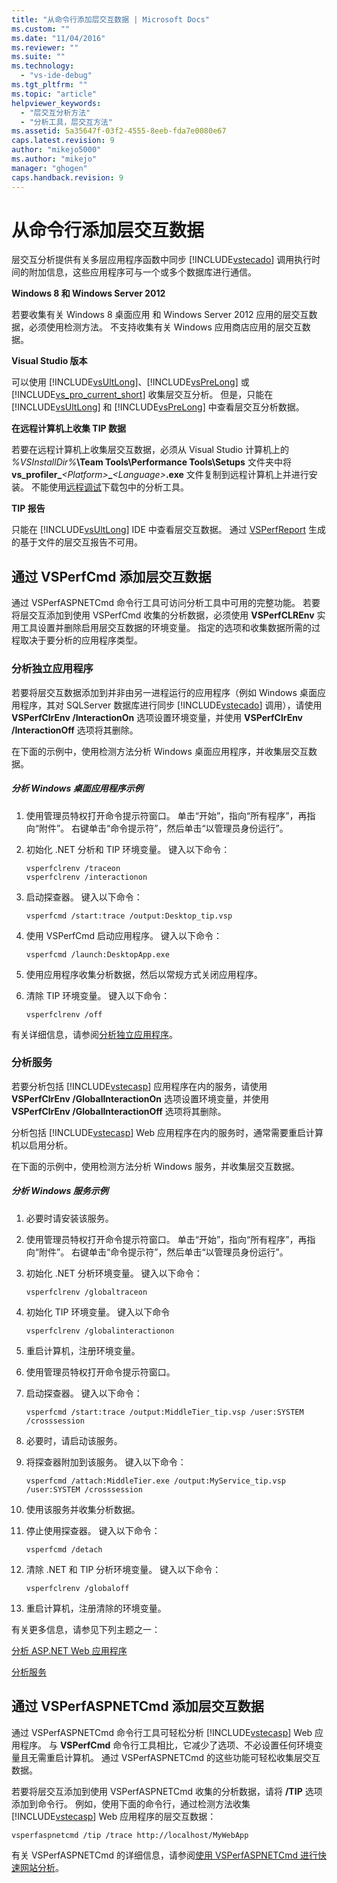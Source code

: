 ```yaml
---
title: "从命令行添加层交互数据 | Microsoft Docs"
ms.custom: ""
ms.date: "11/04/2016"
ms.reviewer: ""
ms.suite: ""
ms.technology: 
  - "vs-ide-debug"
ms.tgt_pltfrm: ""
ms.topic: "article"
helpviewer_keywords: 
  - "层交互分析方法"
  - "分析工具，层交互方法"
ms.assetid: 5a35647f-03f2-4555-8eeb-fda7e0080e67
caps.latest.revision: 9
author: "mikejo5000"
ms.author: "mikejo"
manager: "ghogen"
caps.handback.revision: 9
---
```

# <a name="adding-tier-interaction-data-from-the-command-line"></a>从命令行添加层交互数据
层交互分析提供有关多层应用程序函数中同步 [!INCLUDE[vstecado](../data-tools/includes/vstecado_md.md)] 调用执行时间的附加信息，这些应用程序可与一个或多个数据库进行通信。  
  
 **Windows 8 和 Windows Server 2012**  
  
 若要收集有关 Windows 8 桌面应用 和 Windows Server 2012 应用的层交互数据，必须使用检测方法。 不支持收集有关 Windows 应用商店应用的层交互数据。  
  
 **Visual Studio 版本**  
  
 可以使用 [!INCLUDE[vsUltLong](../code-quality/includes/vsultlong_md.md)]、[!INCLUDE[vsPreLong](../code-quality/includes/vsprelong_md.md)] 或 [!INCLUDE[vs_pro_current_short](../profiling/includes/vs_pro_current_short_md.md)] 收集层交互分析。 但是，只能在 [!INCLUDE[vsUltLong](../code-quality/includes/vsultlong_md.md)] 和 [!INCLUDE[vsPreLong](../code-quality/includes/vsprelong_md.md)] 中查看层交互分析数据。  
  
 **在远程计算机上收集 TIP 数据**  
  
 若要在远程计算机上收集层交互数据，必须从 Visual Studio 计算机上的 *%VSInstallDir%***\Team Tools\Performance Tools\Setups** 文件夹中将 **vs_profiler_***\<Platform>***_***\<Language>***.exe** 文件复制到远程计算机上并进行安装。 不能使用[远程调试](../debugger/remote-debugging.md)下载包中的分析工具。  
  
 **TIP 报告**  
  
 只能在 [!INCLUDE[vsUltLong](../code-quality/includes/vsultlong_md.md)] IDE 中查看层交互数据。 通过 [VSPerfReport](../profiling/vsperfreport.md) 生成的基于文件的层交互报告不可用。  
  
## <a name="adding-tier-interaction-data-with-vsperfcmd"></a>通过 VSPerfCmd 添加层交互数据  
 通过 VSPerfASPNETCmd 命令行工具可访问分析工具中可用的完整功能。 若要将层交互添加到使用 VSPerfCmd 收集的分析数据，必须使用 **VSPerfCLREnv** 实用工具设置并删除启用层交互数据的环境变量。 指定的选项和收集数据所需的过程取决于要分析的应用程序类型。  
  
### <a name="profiling-stand-alone-applications"></a>分析独立应用程序  
 若要将层交互数据添加到并非由另一进程运行的应用程序（例如 Windows 桌面应用程序，其对 SQLServer 数据库进行同步 [!INCLUDE[vstecado](../data-tools/includes/vstecado_md.md)] 调用），请使用 **VSPerfClrEnv /InteractionOn** 选项设置环境变量，并使用 **VSPerfClrEnv /InteractionOff** 选项将其删除。  
  
 在下面的示例中，使用检测方法分析 Windows 桌面应用程序，并收集层交互数据。  
  
##### <a name="profiling-a-windows-desktop-application-example"></a>分析 Windows 桌面应用程序示例  
  
1.  使用管理员特权打开命令提示符窗口。 单击“开始”，指向“所有程序”，再指向“附件”。 右键单击“命令提示符”，然后单击“以管理员身份运行”。  
  
2.  初始化 .NET 分析和 TIP 环境变量。 键入以下命令：  
  
    ```  
    vsperfclrenv /traceon  
    vsperfclrenv /interactionon  
    ```  
  
3.  启动探查器。 键入以下命令：  
  
    ```  
    vsperfcmd /start:trace /output:Desktop_tip.vsp   
    ```  
  
4.  使用 VSPerfCmd 启动应用程序。 键入以下命令：  
  
    ```  
    vsperfcmd /launch:DesktopApp.exe  
    ```  
  
5.  使用应用程序收集分析数据，然后以常规方式关闭应用程序。  
  
6.  清除 TIP 环境变量。 键入以下命令：  
  
    ```  
    vsperfclrenv /off  
    ```  
  
 有关详细信息，请参阅[分析独立应用程序](../profiling/command-line-profiling-of-stand-alone-applications.md)。  
  
### <a name="profiling-services"></a>分析服务  
 若要分析包括 [!INCLUDE[vstecasp](../code-quality/includes/vstecasp_md.md)] 应用程序在内的服务，请使用 **VSPerfClrEnv /GlobalInteractionOn** 选项设置环境变量，并使用 **VSPerfClrEnv /GlobalInteractionOff** 选项将其删除。  
  
 分析包括 [!INCLUDE[vstecasp](../code-quality/includes/vstecasp_md.md)] Web 应用程序在内的服务时，通常需要重启计算机以启用分析。  
  
 在下面的示例中，使用检测方法分析 Windows 服务，并收集层交互数据。  
  
##### <a name="profiling-a-windows-service-example"></a>分析 Windows 服务示例  
  
1.  必要时请安装该服务。  
  
2.  使用管理员特权打开命令提示符窗口。 单击“开始”，指向“所有程序”，再指向“附件”。 右键单击“命令提示符”，然后单击“以管理员身份运行”。  
  
3.  初始化 .NET 分析环境变量。 键入以下命令：  
  
    ```  
    vsperfclrenv /globaltraceon  
    ```  
  
4.  初始化 TIP 环境变量。 键入以下命令  
  
    ```  
    vsperfclrenv /globalinteractionon  
    ```  
  
5.  重启计算机，注册环境变量。  
  
6.  使用管理员特权打开命令提示符窗口。  
  
7.  启动探查器。 键入以下命令：  
  
    ```  
    vsperfcmd /start:trace /output:MiddleTier_tip.vsp /user:SYSTEM /crosssession   
    ```  
  
8.  必要时，请启动该服务。  
  
9. 将探查器附加到该服务。 键入以下命令：  
  
    ```  
    vsperfcmd /attach:MiddleTier.exe /output:MyService_tip.vsp /user:SYSTEM /crosssession   
    ```  
  
10. 使用该服务并收集分析数据。  
  
11. 停止使用探查器。 键入以下命令：  
  
     `vsperfcmd /detach`  
  
12. 清除 .NET 和 TIP 分析环境变量。 键入以下命令：  
  
    ```  
    vsperfclrenv /globaloff  
    ```  
  
13. 重启计算机，注册清除的环境变量。  
  
 有关更多信息，请参见下列主题之一：  
  
 [分析 ASP.NET Web 应用程序](../profiling/command-line-profiling-of-aspnet-web-applications.md)  
  
 [分析服务](../profiling/command-line-profiling-of-services.md)  
  
## <a name="adding-tier-interaction-data-with-vsperfaspnetcmd"></a>通过 VSPerfASPNETCmd 添加层交互数据  
 通过 VSPerfASPNETCmd 命令行工具可轻松分析 [!INCLUDE[vstecasp](../code-quality/includes/vstecasp_md.md)] Web 应用程序。 与 **VSPerfCmd** 命令行工具相比，它减少了选项、不必设置任何环境变量且无需重启计算机。 通过 VSPerfASPNETCmd 的这些功能可轻松收集层交互数据。  
  
 若要将层交互添加到使用 VSPerfASPNETCmd 收集的分析数据，请将 **/TIP** 选项添加到命令行。 例如，使用下面的命令行，通过检测方法收集 [!INCLUDE[vstecasp](../code-quality/includes/vstecasp_md.md)] Web 应用程序的层交互数据：  
  
```  
vsperfaspnetcmd /tip /trace http://localhost/MyWebApp  
```  
  
 有关 VSPerfASPNETCmd 的详细信息，请参阅[使用 VSPerfASPNETCmd 进行快速网站分析](../profiling/rapid-web-site-profiling-with-vsperfaspnetcmd.md)。


<!--HONumber=Feb17_HO4-->


